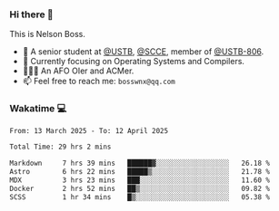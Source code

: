 ### Hi there 👋

<!--
**bosswnx/bosswnx** is a ✨ _special_ ✨ repository because its `README.md` (this file) appears on your GitHub profile.

Here are some ideas to get you started:

- 🔭 I’m currently working on ...
- 🌱 I’m currently learning ...
- 👯 I’m looking to collaborate on ...
- 🤔 I’m looking for help with ...
- 💬 Ask me about ...
- 📫 How to reach me: ...
- 😄 Pronouns: ...
- ⚡ Fun fact: ...
-->

This is Nelson Boss.

- 🏫 A senior student at [@USTB](https://www.ustb.edu.cn/), [@SCCE](https://scce.ustb.edu.cn/), member of [@USTB-806](https://ustb-806.github.io/).
- 🌱 Currently focusing on Operating Systems and Compilers.
- 🧑🏻‍💻 An AFO OIer and ACMer.
- 📫 Feel free to reach me: `bosswnx@qq.com`

### Wakatime 💻

<!--START_SECTION:waka-->

```txt
From: 13 March 2025 - To: 12 April 2025

Total Time: 29 hrs 2 mins

Markdown     7 hrs 39 mins   ██████▓░░░░░░░░░░░░░░░░░░   26.18 %
Astro        6 hrs 22 mins   █████▒░░░░░░░░░░░░░░░░░░░   21.78 %
MDX          3 hrs 23 mins   ███░░░░░░░░░░░░░░░░░░░░░░   11.60 %
Docker       2 hrs 52 mins   ██▒░░░░░░░░░░░░░░░░░░░░░░   09.82 %
SCSS         1 hr 34 mins    █▒░░░░░░░░░░░░░░░░░░░░░░░   05.38 %
```

<!--END_SECTION:waka-->
